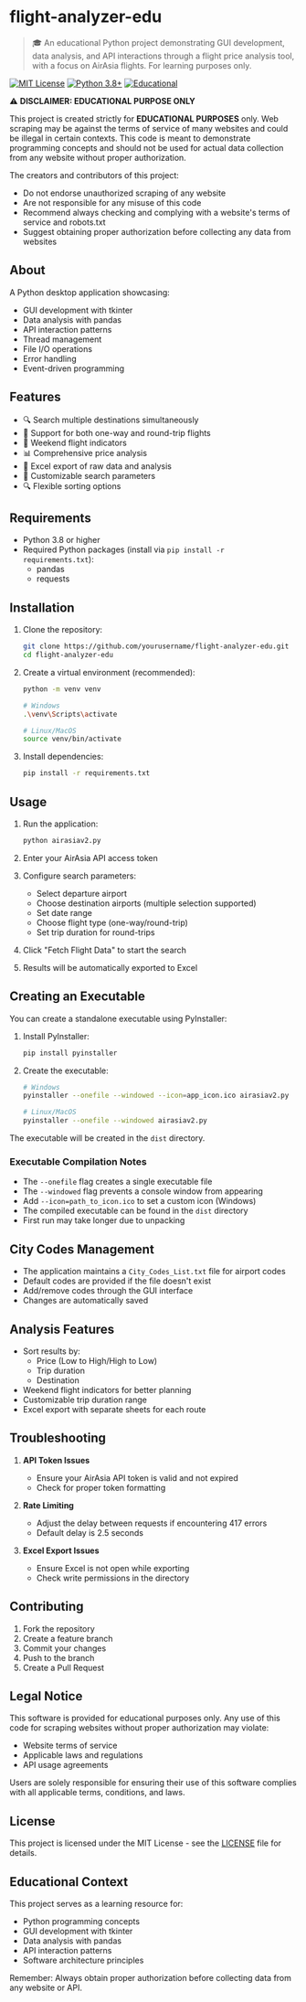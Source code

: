 # flight-analyzer-edu

> 🎓 An educational Python project demonstrating GUI development, data analysis, and API interactions through a flight price analysis tool, with a focus on AirAsia flights. For learning purposes only.

[![MIT License](https://img.shields.io/badge/License-MIT-blue.svg)](LICENSE)
[![Python 3.8+](https://img.shields.io/badge/python-3.8+-blue.svg)](https://www.python.org/downloads/)
[![Educational](https://img.shields.io/badge/purpose-educational-green.svg)](README.md#educational-context)

⚠️ **DISCLAIMER: EDUCATIONAL PURPOSE ONLY**

This project is created strictly for **EDUCATIONAL PURPOSES** only. Web scraping may be against the terms of service of many websites and could be illegal in certain contexts. This code is meant to demonstrate programming concepts and should not be used for actual data collection from any website without proper authorization.

The creators and contributors of this project:
- Do not endorse unauthorized scraping of any website
- Are not responsible for any misuse of this code
- Recommend always checking and complying with a website's terms of service and robots.txt
- Suggest obtaining proper authorization before collecting any data from websites

## About

A Python desktop application showcasing:
- GUI development with tkinter
- Data analysis with pandas
- API interaction patterns
- Thread management
- File I/O operations
- Error handling
- Event-driven programming

## Features

- 🔍 Search multiple destinations simultaneously
- 🔄 Support for both one-way and round-trip flights
- 📅 Weekend flight indicators
- 📊 Comprehensive price analysis
- 💾 Excel export of raw data and analysis
- 🎯 Customizable search parameters
- 🔍 Flexible sorting options

## Requirements

- Python 3.8 or higher
- Required Python packages (install via `pip install -r requirements.txt`):
  - pandas
  - requests

## Installation

1. Clone the repository:
   ```bash
   git clone https://github.com/yourusername/flight-analyzer-edu.git
   cd flight-analyzer-edu
   ```

2. Create a virtual environment (recommended):
   ```bash
   python -m venv venv
   
   # Windows
   .\venv\Scripts\activate
   
   # Linux/MacOS
   source venv/bin/activate
   ```

3. Install dependencies:
   ```bash
   pip install -r requirements.txt
   ```

## Usage

1. Run the application:
   ```bash
   python airasiav2.py
   ```

2. Enter your AirAsia API access token
3. Configure search parameters:
   - Select departure airport
   - Choose destination airports (multiple selection supported)
   - Set date range
   - Choose flight type (one-way/round-trip)
   - Set trip duration for round-trips
4. Click "Fetch Flight Data" to start the search
5. Results will be automatically exported to Excel

## Creating an Executable

You can create a standalone executable using PyInstaller:

1. Install PyInstaller:
   ```bash
   pip install pyinstaller
   ```

2. Create the executable:
   ```bash
   # Windows
   pyinstaller --onefile --windowed --icon=app_icon.ico airasiav2.py
   
   # Linux/MacOS
   pyinstaller --onefile --windowed airasiav2.py
   ```

The executable will be created in the `dist` directory.

### Executable Compilation Notes

- The `--onefile` flag creates a single executable file
- The `--windowed` flag prevents a console window from appearing
- Add `--icon=path_to_icon.ico` to set a custom icon (Windows)
- The compiled executable can be found in the `dist` directory
- First run may take longer due to unpacking

## City Codes Management

- The application maintains a `City_Codes_List.txt` file for airport codes
- Default codes are provided if the file doesn't exist
- Add/remove codes through the GUI interface
- Changes are automatically saved

## Analysis Features

- Sort results by:
  - Price (Low to High/High to Low)
  - Trip duration
  - Destination
- Weekend flight indicators for better planning
- Customizable trip duration range
- Excel export with separate sheets for each route

## Troubleshooting

1. **API Token Issues**
   - Ensure your AirAsia API token is valid and not expired
   - Check for proper token formatting

2. **Rate Limiting**
   - Adjust the delay between requests if encountering 417 errors
   - Default delay is 2.5 seconds

3. **Excel Export Issues**
   - Ensure Excel is not open while exporting
   - Check write permissions in the directory

## Contributing

1. Fork the repository
2. Create a feature branch
3. Commit your changes
4. Push to the branch
5. Create a Pull Request

## Legal Notice

This software is provided for educational purposes only. Any use of this code for scraping websites without proper authorization may violate:
- Website terms of service
- Applicable laws and regulations
- API usage agreements

Users are solely responsible for ensuring their use of this software complies with all applicable terms, conditions, and laws.

## License

This project is licensed under the MIT License - see the [LICENSE](LICENSE) file for details.

## Educational Context

This project serves as a learning resource for:
- Python programming concepts
- GUI development with tkinter
- Data analysis with pandas
- API interaction patterns
- Software architecture principles

Remember: Always obtain proper authorization before collecting data from any website or API.
